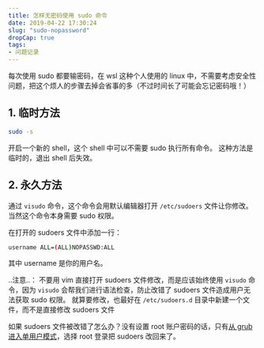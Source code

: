 ```yaml
---
title: 怎样无密码使用 sudo 命令
date: 2019-04-22 17:30:24
slug: "sudo-nopassword"
dropCap: true
tags:
- 问题记录
---
```


每次使用 sudo 都要输密码，在 wsl 这种个人使用的 linux 中，不需要考虑安全性问题，把这个烦人的步骤去掉会省事的多（不过时间长了可能会忘记密码哦！）

## 1. 临时方法

```bash
sudo -s
```

开启一个新的 shell，这个 shell 中可以不需要 sudo 执行所有命令。
这种方法是临时的，退出 shell 后失效。

## 2. 永久方法

通过 `visudo` 命令，这个命令会用默认编辑器打开 `/etc/sudoers` 文件让你修改。当然这个命令本身需要 sudo 权限。

在打开的 sudoers 文件中添加一行：

```bash
username ALL=(ALL)NOPASSWD:ALL
```

其中 username 是你的用户名。

..注意..：
不要用 vim 直接打开 sudoers 文件修改，而是应该始终使用 `visudo` 命令，因为 `visudo` 会帮我们进行语法检查，防止改错了 sudoers 文件造成用户无法获取 sudo 权限。
就算要修改，也最好在 `/etc/sudoers.d` 目录中新建一个文件，而不是直接修改 sudoers 文件

如果 sudoers 文件被改错了怎么办？没有设置 root 账户密码的话，只有[从 grub 进入单用户模式](https://askubuntu.com/questions/132965/ow-do-i-boot-into-single-user-mode-from-grub)，选择 root 登录把 sudoers 改回来了。
